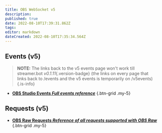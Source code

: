 ```yaml
---
title: OBS WebSocket v5 
description: 
published: true
date: 2022-08-10T17:39:31.862Z
tags: 
editor: markdown
dateCreated: 2022-08-10T17:35:34.564Z
---
```


## Events (v5)
> **NOTE:**
> The links back to the v5 events page won't work till streamer.bot *v0.1.11*{.version-badge}
> (the links on every page that links back to /events and the v5 events is temporarily on /v5events)
{.is-info}

- [<i class="mdi mdi-chevron-right primary--text"></i>**OBS Studio Events *Full events reference***](/en/Broadcasters/OBS/v5Events)
{.btn-grid .my-5}

## Requests (v5)
- [<i class="mdi mdi-chevron-right primary--text"></i>**OBS Raw Requests *Reference of all requests supported with OBS Raw***](/en/Broadcasters/OBS/Requests)
{.btn-grid .my-5}